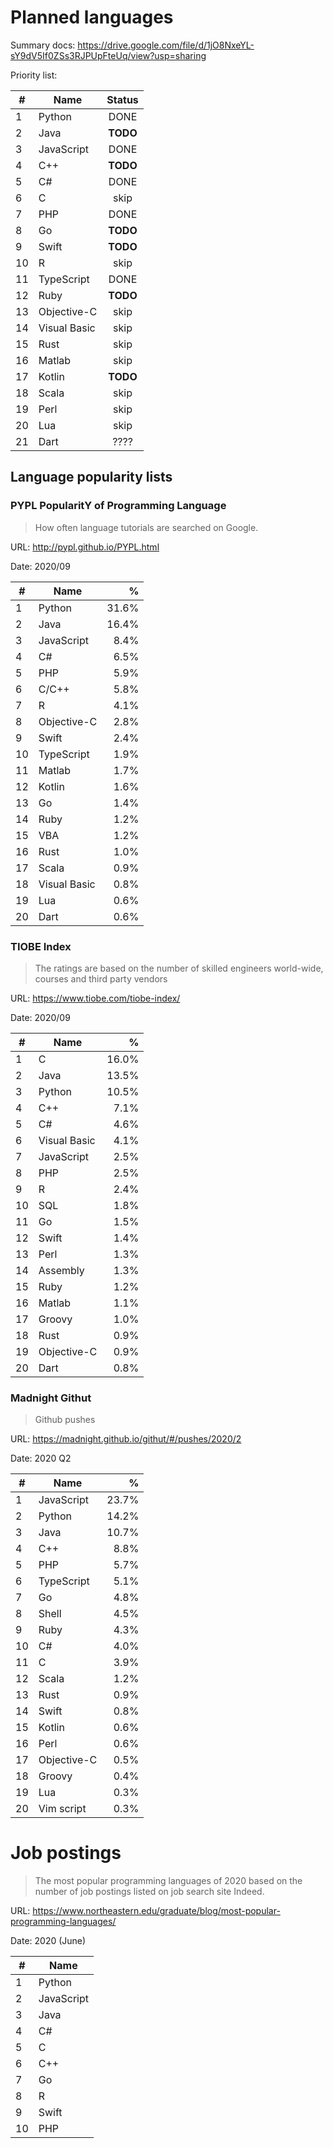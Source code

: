 # Planned languages

Summary docs: https://drive.google.com/file/d/1jO8NxeYL-sY9dV5If0ZSs3RJPUpFteUq/view?usp=sharing

Priority list:

| #  | Name         | Status |
| -- | -----------  | :----: |
| 1  | Python       |  DONE  |
| 2  | Java         |**TODO**|
| 3  | JavaScript   |  DONE  |
| 4  | C++          |**TODO**|
| 5  | C#           |  DONE  |
| 6  | C            |  skip  |
| 7  | PHP          |  DONE  |
| 8  | Go           |**TODO**|
| 9  | Swift        |**TODO**|
| 10 | R            |  skip  |
| 11 | TypeScript   |  DONE  |
| 12 | Ruby         |**TODO**|
| 13 | Objective-C  |  skip  |
| 14 | Visual Basic |  skip  |
| 15 | Rust         |  skip  |
| 16 | Matlab       |  skip  |
| 17 | Kotlin       |**TODO**|
| 18 | Scala        |  skip  |
| 19 | Perl         |  skip  |
| 20 | Lua          |  skip  |
| 21 | Dart         |  ????  |

## Language popularity lists

### PYPL PopularitY of Programming Language

> How often language tutorials are searched on Google.

URL: http://pypl.github.io/PYPL.html

Date: 2020/09

| #  | Name         | %     |
| -- | -----------  | ----: |
| 1  | Python       | 31.6% |
| 2  | Java         | 16.4% |
| 3  | JavaScript   |  8.4% |
| 4  | C#           |  6.5% |
| 5  | PHP          |  5.9% |
| 6  | C/C++        |  5.8% |
| 7  | R            |  4.1% |
| 8  | Objective-C  |  2.8% |
| 9  | Swift        |  2.4% |
| 10 | TypeScript   |  1.9% |
| 11 | Matlab       |  1.7% |
| 12 | Kotlin       |  1.6% |
| 13 | Go           |  1.4% |
| 14 | Ruby         |  1.2% |
| 15 | VBA          |  1.2% |
| 16 | Rust         |  1.0% |
| 17 | Scala        |  0.9% |
| 18 | Visual Basic |  0.8% |
| 19 | Lua          |  0.6% |
| 20 | Dart         |  0.6% |

### TIOBE Index

> The ratings are based on the number of skilled engineers world-wide, courses and third party vendors

URL: https://www.tiobe.com/tiobe-index/

Date: 2020/09

| #  | Name         | %     |
| -- | -----------  | ----: |
| 1  | C            | 16.0% |
| 2  | Java         | 13.5% |
| 3  | Python       | 10.5% |
| 4  | C++          |  7.1% |
| 5  | C#           |  4.6% |
| 6  | Visual Basic |  4.1% |
| 7  | JavaScript   |  2.5% |
| 8  | PHP          |  2.5% |
| 9  | R            |  2.4% |
| 10 | SQL          |  1.8% |
| 11 | Go           |  1.5% |
| 12 | Swift        |  1.4% |
| 13 | Perl         |  1.3% |
| 14 | Assembly     |  1.3% |
| 15 | Ruby         |  1.2% |
| 16 | Matlab       |  1.1% |
| 17 | Groovy       |  1.0% |
| 18 | Rust         |  0.9% |
| 19 | Objective-C  |  0.9% |
| 20 | Dart         |  0.8% |

### Madnight Githut

> Github pushes

URL: https://madnight.github.io/githut/#/pushes/2020/2

Date: 2020 Q2

| #  | Name        | %     |
| -- | ----------- | ----: |
| 1  | JavaScript  | 23.7% |
| 2  | Python      | 14.2% |
| 3  | Java        | 10.7% |
| 4  | C++         |  8.8% |
| 5  | PHP         |  5.7% |
| 6  | TypeScript  |  5.1% |
| 7  | Go          |  4.8% |
| 8  | Shell       |  4.5% |
| 9  | Ruby        |  4.3% |
| 10 | C#          |  4.0% |
| 11 | C           |  3.9% |
| 12 | Scala       |  1.2% |
| 13 | Rust        |  0.9% |
| 14 | Swift       |  0.8% |
| 15 | Kotlin      |  0.6% |
| 16 | Perl        |  0.6% |
| 17 | Objective-C |  0.5% |
| 18 | Groovy      |  0.4% |
| 19 | Lua         |  0.3% |
| 20 | Vim script  |  0.3% |

# Job postings

> The most popular programming languages of 2020 based on the number of job postings listed on job search site Indeed.

URL: https://www.northeastern.edu/graduate/blog/most-popular-programming-languages/

Date: 2020 (June)

| #  | Name        |
| -- | ----------- |
| 1  | Python      |
| 2  | JavaScript  |
| 3  | Java        |
| 4  | C#          |
| 5  | C           |
| 6  | C++         |
| 7  | Go          |
| 8  | R           |
| 9  | Swift       |
| 10 | PHP         |
